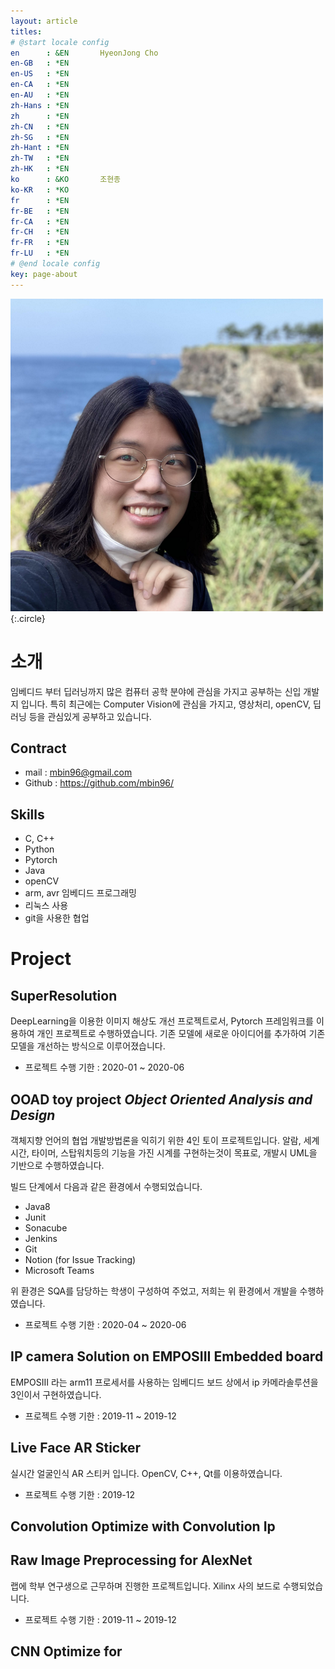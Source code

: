 ```yaml
---
layout: article
titles: 
# @start locale config
en      : &EN       HyeonJong Cho
en-GB   : *EN
en-US   : *EN
en-CA   : *EN
en-AU   : *EN
zh-Hans : *EN
zh      : *EN
zh-CN   : *EN
zh-SG   : *EN
zh-Hant : *EN
zh-TW   : *EN
zh-HK   : *EN
ko      : &KO       조현종
ko-KR   : *KO
fr      : *EN       
fr-BE   : *EN
fr-CA   : *EN
fr-CH   : *EN
fr-FR   : *EN
fr-LU   : *EN
# @end locale config
key: page-about
---
```



![Image](img/me.png){:.circle}
# 소개
임베디드 부터 딥러닝까지 많은 컴퓨터 공학 분야에 관심을 가지고 공부하는 신입 개발지 입니다.
특히 최근에는 Computer Vision에 관심을 가지고, 영상처리, openCV, 딥러닝 등을 관심있게 공부하고 있습니다. 

## Contract
- mail : mbin96@gmail.com
- Github : https://github.com/mbin96/

## Skills
- C, C++ 
- Python
- Pytorch
- Java
- openCV
- arm, avr 임베디드 프로그래밍
- 리눅스 사용
- git을 사용한 협업

# Project
## SuperResolution
DeepLearning을 이용한 이미지 해상도 개선 프로젝트로서, Pytorch 프레임워크를 이용하여 개인 프로젝트로 수행하였습니다. 기존 모델에 새로운 아이디어를 추가하여 기존 모델을 개선하는 방식으로 이루어졌습니다.  
- 프로젝트 수행 기한 : 2020-01 ~ 2020-06  
## OOAD toy project *Object Oriented Analysis and Design*
객체지향 언어의 협업 개발방법론을 익히기 위한 4인 토이 프로젝트입니다. 알람, 세계시간, 타이머, 스탑워치등의 기능을 가진 시계를 구현하는것이 목표로, 개발시 UML을 기반으로 수행하였습니다.

빌드 단계에서 다음과 같은 환경에서 수행되었습니다.
- Java8
- Junit
- Sonacube
- Jenkins
- Git
- Notion (for Issue Tracking)
- Microsoft Teams

위 환경은 SQA를 담당하는 학생이 구성하여 주었고, 저희는 위 환경에서 개발을 수행하였습니다.
- 프로젝트 수행 기한 : 2020-04 ~ 2020-06  
## IP camera Solution on EMPOSIII Embedded board
EMPOSIII 라는 arm11 프로세서를 사용하는 임베디드 보드 상에서 ip 카메라솔루션을 3인이서 구현하였습니다.
- 프로젝트 수행 기한 : 2019-11 ~ 2019-12  
## Live Face AR Sticker
실시간 얼굴인식 AR 스티커 입니다. OpenCV, C++, Qt를 이용하였습니다. 
- 프로젝트 수행 기한 : 2019-12  
  
## Convolution Optimize with Convolution Ip

## Raw Image Preprocessing for AlexNet
랩에 학부 연구생으로 근무하며 진행한 프로젝트입니다. Xilinx 사의 보드로 수행되었습니다.
- 프로젝트 수행 기한 : 2019-11 ~ 2019-12  

## CNN Optimize for  

